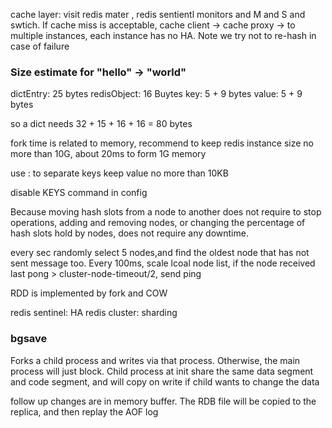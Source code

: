 cache layer: visit redis mater , redis sentientl monitors and M and S and swtich.
If cache miss is acceptable, cache client -> cache proxy -> to multiple instances, each instance has no HA. Note we try not to re-hash in case of failure

### Size estimate for "hello" -> "world"
dictEntry: 25 bytes
redisObject: 16 Buytes
key: 5 + 9 bytes
value: 5 + 9 bytes

so a dict needs 32 + 15 + 16 + 16 = 80 bytes

fork time is related to memory, recommend to keep redis instance size no more than 10G, about 20ms to form 1G memory

use : to separate keys
keep value no more than 10KB

disable KEYS command in config

Because moving hash slots from a node to another does not require to stop operations, adding and removing nodes, or changing the percentage of hash slots hold by nodes, does not require any downtime.

every sec randomly select 5 nodes,and find the oldest node that has not sent message too. Every 100ms, scale lcoal node list, if the node received last pong > cluster-node-timeout/2, send ping

RDD is implemented by fork and COW


redis sentinel: HA
redis cluster: sharding

### bgsave
Forks a child process and writes via that process. Otherwise, the main process will just block. Child process at init share the same data segment and code segment, and will copy on write if child wants to change the data

follow up changes are in memory buffer. The RDB file will be copied to the replica, and then replay the AOF log
